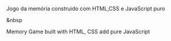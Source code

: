 Jogo da memória construido com HTML,CSS e JavaScript puro 


&nbsp


Memory Game built with HTML, CSS add pure JavaScript 

